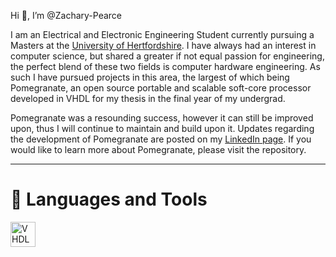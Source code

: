 Hi 👋, I’m @Zachary-Pearce

I am an Electrical and Electronic Engineering Student currently pursuing a Masters at the [University of Hertfordshire](https://www.herts.ac.uk/). I have always had an interest in computer science, but shared a greater if not equal passion for engineering, the perfect blend of these two fields is computer hardware engineering. As such I have pursued projects in this area, the largest of which being Pomegranate, an open source portable and scalable soft-core processor developed in VHDL for my thesis in the final year of my undergrad.

Pomegranate was a resounding success, however it can still be improved upon, thus I will continue to maintain and build upon it. Updates regarding the development of Pomegranate are posted on my [LinkedIn page](https://www.linkedin.com/in/zachary-pearce-231307243/). If you would like to learn more about Pomegranate, please visit the repository.

---

# 🧰  Languages and Tools
<div>
  <img src="https://github.com/file-icons/icons/blob/master/svg/VHDL.svg" title="VHDL" alt="VHDL" width="40" height="40"/>
</div>

<!---
Zachary-Pearce/Zachary-Pearce is a ✨ special ✨ repository because its `README.md` (this file) appears on your GitHub profile.
You can click the Preview link to take a look at your changes.
--->
